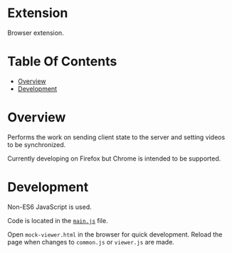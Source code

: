 # Extension
Browser extension.

# Table Of Contents
- [Overview](#overview)
- [Development](#development)

# Overview
Performs the work on sending client state to the server and setting videos to be
synchronized. 

Currently developing on Firefox but Chrome is intended to be supported.

# Development
Non-ES6 JavaScript is used.  

Code is located in the [`main.js`](./main.js) file.

Open `mock-viewer.html` in the browser for quick development. Reload the page 
when changes to `common.js` or `viewer.js` are made.
